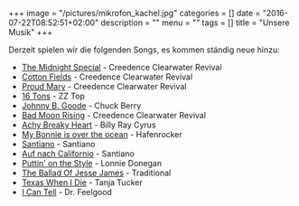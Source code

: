 +++
image = "/pictures/mikrofon_kachel.jpg"
categories = []
date = "2016-07-22T08:52:51+02:00"
description = ""
menu = ""
tags = []
title = "Unsere Musik"
+++

Derzeit spielen wir die folgenden Songs, es kommen ständig neue hinzu:
<!--more-->
 * [The Midnight Special](https://www.youtube.com/results?search_query=the+midnight+special) - Creedence Clearwater Revival
 * [Cotton Fields](https://www.youtube.com/results?search_query=cotton+fields) - Creedence Clearwater Revival
 * [Proud Mary](https://www.youtube.com/results?search_query=proud+mary) - Creedence Clearwater Revival
 * [16 Tons](https://www.youtube.com/results?search_query=16+tons+zz) - ZZ Top
 * [Johnny B. Goode](https://www.youtube.com/results?search_query=johnny+b+good) - Chuck Berry
 * [Bad Moon Rising](https://www.youtube.com/results?search_query=bad+moon+rising) - Creedence Clearwater Revival
 * [Achy Breaky Heart](https://www.youtube.com/results?search_query=achy+breaky+heart) - Billy Ray Cyrus
 * [My Bonnie is over the ocean](https://www.youtube.com/results?search_query=bonnie+over+ocean) - Hafenrocker
 * [Santiano](https://www.youtube.com/results?search_query=santiano+santiano) - Santiano
 * [Auf nach Californio](https://www.youtube.com/results?search_query=californio+santiano) - Santiano
 * [Puttin' on the Style](https://www.youtube.com/results?search_query=puttin+style+donegan) - Lonnie Donegan
 * [The Ballad Of Jesse James](https://www.youtube.com/results?search_query=ballad+jessie+james) - Traditional
 * [Texas When I Die](https://www.youtube.com/results?search_query=texas+die+tucker) - Tanja Tucker
 * [I Can Tell](https://www.youtube.com/results?search_query=i+can+tell+feelgood) - Dr. Feelgood


